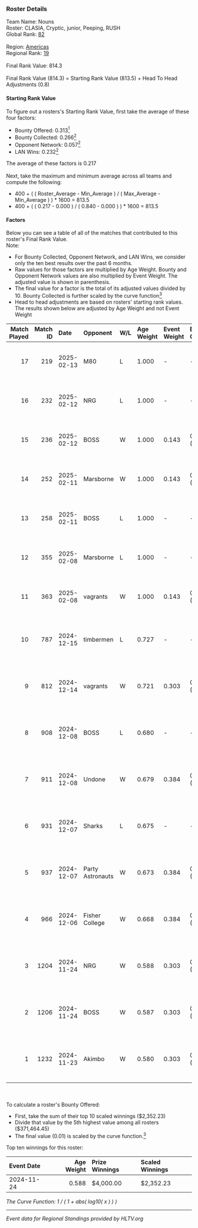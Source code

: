 ### Roster Details<br />
Team Name: Nouns<br />
Roster: CLASIA, Cryptic, junior, Peeping, RUSH<br />
Global Rank: [82](../../standings_global_2025_02_24.md)<br />
<br />
Region: [Americas]( ../../standings_americas_2025_02_24.md)<br />
Regional Rank: [19]( ../../standings_americas_2025_02_24.md)<br />
<br />
Final Rank Value:  814.3<br />
<br />
Final Rank Value (814.3) = Starting Rank Value (813.5) + Head To Head Adjustments (0.8)<br />

#### Starting Rank Value<br />
To figure out a rosters's Starting Rank Value, first take the average of these four factors:<br />
- Bounty Offered: 0.313[<sup>1</sup>](#table2)
- Bounty Collected: 0.266[<sup>2</sup>](#table1)
- Opponent Network: 0.057[<sup>2</sup>](#table1)
- LAN Wins: 0.232[<sup>2</sup>](#table1)

The average of these factors is 0.217<br />
<br />
Next, take the maximum and minimum average across all teams and compute the following:<br />
- 400 + ( ( Roster_Average - Min_Average ) / ( Max_Average - Min_Average ) ) * 1600 = 813.5
- 400 + ( ( 0.217 - 0.000 ) / ( 0.840 - 0.000 ) ) * 1600 = 813.5


#### Factors<br />
Below you can see a table of all of the matches that contributed to this roster's Final Rank Value.<br />
Note:<br />

- For Bounty Collected, Opponent Network, and LAN Wins, we consider only the ten best results over the past 6 months.
- Raw values for those factors are multiplied by Age Weight. Bounty and Opponent Network values are also multiplied by Event Weight. The adjusted value is shown in parenthesis.
- The final value for a factor is the total of its adjusted values divided by 10. Bounty Collected is further scaled by the curve function[<sup>3</sup>](#curveFunction)
- Head to head adjustments are based on rosters' starting rank values. The results shown below are adjusted by Age Weight and not Event Weight
<span id="table1"></span><br />


| Match Played | Match ID | Date       | Opponent         | W/L | Age Weight | Event Weight | Bounty Collected | Opponent Network | LAN Wins  | H2H Adj. | Roster                                  |
| -: | -: | :- | :- | :- | :- | :- | :- | :- | :- | -: | :- |
|           17 |      219 | 2025-02-13 | M80              | L   | 1.000      | -            | -                | -                | -         |    -9.46 | CLASIA, Cryptic, junior, Peeping, RUSH  |
|           16 |      232 | 2025-02-12 | NRG              | L   | 1.000      | -            | -                | -                | -         |    -8.03 | CLASIA, Cryptic, junior, Peeping, RUSH  |
|           15 |      236 | 2025-02-12 | BOSS             | W   | 1.000      | 0.143        | 0.014 (0.002)    | 0.428 (0.061)    | 0 (0.000) |    17.84 | CLASIA, Cryptic, junior, Peeping, RUSH  |
|           14 |      252 | 2025-02-11 | Marsborne        | W   | 1.000      | 0.143        | 0.000 (0.000)    | 0.178 (0.025)    | 0 (0.000) |     6.37 | CLASIA, Cryptic, junior, Peeping, RUSH  |
|           13 |      258 | 2025-02-11 | BOSS             | L   | 1.000      | -            | -                | -                | -         |   -12.72 | CLASIA, Cryptic, junior, Peeping, RUSH  |
|           12 |      355 | 2025-02-08 | Marsborne        | L   | 1.000      | -            | -                | -                | -         |   -26.23 | CLASIA, Cryptic, junior, Peeping, RUSH  |
|           11 |      363 | 2025-02-08 | vagrants         | W   | 1.000      | 0.143        | 0.001 (0.000)    | 0.194 (0.028)    | 0 (0.000) |     7.94 | CLASIA, Cryptic, junior, Peeping, RUSH  |
|           10 |      787 | 2024-12-15 | timbermen        | L   | 0.727      | -            | -                | -                | -         |   -14.66 | cJ dA K1nG, junior, nicx, Peeping, RUSH |
|            9 |      812 | 2024-12-14 | vagrants         | W   | 0.721      | 0.303        | 0.001 (0.000)    | 0.194 (0.042)    | 0 (0.000) |     5.40 | cJ dA K1nG, junior, nicx, Peeping, RUSH |
|            8 |      908 | 2024-12-08 | BOSS             | L   | 0.680      | -            | -                | -                | -         |    -9.49 | cJ dA K1nG, junior, nicx, Peeping, RUSH |
|            7 |      911 | 2024-12-08 | Undone           | W   | 0.679      | 0.384        | 0.002 (0.001)    | 0.247 (0.064)    | 1 (0.679) |     7.47 | cJ dA K1nG, junior, nicx, Peeping, RUSH |
|            6 |      931 | 2024-12-07 | Sharks           | L   | 0.675      | -            | -                | -                | -         |    -6.70 | cJ dA K1nG, junior, nicx, Peeping, RUSH |
|            5 |      937 | 2024-12-07 | Party Astronauts | W   | 0.673      | 0.384        | 0.008 (0.002)    | 0.488 (0.126)    | 1 (0.673) |     9.26 | cJ dA K1nG, junior, nicx, Peeping, RUSH |
|            4 |      966 | 2024-12-06 | Fisher College   | W   | 0.668      | 0.384        | 0.006 (0.002)    | 0.139 (0.036)    | 1 (0.668) |     7.94 | cJ dA K1nG, junior, nicx, Peeping, RUSH |
|            3 |     1204 | 2024-11-24 | NRG              | W   | 0.588      | 0.303        | 0.048 (0.008)    | 0.627 (0.112)    | 0 (0.000) |    13.10 | cJ dA K1nG, junior, nicx, Peeping, RUSH |
|            2 |     1206 | 2024-11-24 | BOSS             | W   | 0.587      | 0.303        | 0.014 (0.003)    | 0.428 (0.076)    | 0 (0.000) |    11.22 | cJ dA K1nG, junior, nicx, Peeping, RUSH |
|            1 |     1232 | 2024-11-23 | Akimbo           | W   | 0.580      | 0.303        | 0.000 (0.000)    | 0.000 (0.000)    | 0 (0.000) |     1.62 | cJ dA K1nG, junior, nicx, Peeping, RUSH |

<br />
<span id="table2"></span><br />
To calculate a roster's Bounty Offered:<br />

- First, take the sum of their top 10 scaled winnings ($2,352.23)
- Divide that value by the 5th highest value among all rosters ($371,464.45)
- The final value (0.01) is scaled by the curve function.[<sup>3</sup>](#curveFunction)

Top ten winnings for this roster:<br />

| Event Date | Age Weight | Prize Winnings | Scaled Winnings |
| :- | -: | :- | :- |
| 2024-11-24 |      0.588 | $4,000.00      | $2,352.23       |


<span id="curveFunction"></span>_The Curve Function: 1 / ( 1 + abs( log10( x ) ) )_<br />

---
_Event data for Regional Standings provided by HLTV.org_<br />
